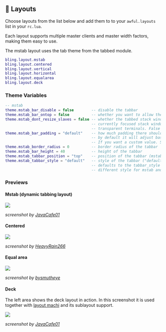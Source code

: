 ## 📎 Layouts <!-- {docsify-ignore} -->

Choose layouts from the list below and add them to to your `awful.layouts` list in your `rc.lua`.

Each layout supports multiple master clients and master width factors, making them easy to use.

The mstab layout uses the tab theme from the tabbed module.

```lua
bling.layout.mstab
bling.layout.centered
bling.layout.vertical
bling.layout.horizontal
bling.layout.equalarea
bling.layout.deck
```

### Theme Variables

```lua
-- mstab
theme.mstab_bar_disable = false        -- disable the tabbar
theme.mstab_bar_ontop = false          -- whether you want to allow the bar to be ontop of clients
theme.mstab_dont_resize_slaves = false -- whether the tabbed stack windows should be smaller than the
                                       -- currently focused stack window (set it to true if you use
                                       -- transparent terminals. False if you use shadows on solid ones
theme.mstab_bar_padding = "default"    -- how much padding there should be between clients and your tabbar
                                       -- by default it will adjust based on your useless gaps.
                                       -- If you want a custom value. Set it to the number of pixels (int)
theme.mstab_border_radius = 0          -- border radius of the tabbar
theme.mstab_bar_height = 40            -- height of the tabbar
theme.mstab_tabbar_position = "top"    -- position of the tabbar (mstab currently does not support left,right)
theme.mstab_tabbar_style = "default"   -- style of the tabbar ("default", "boxes" or "modern")
                                       -- defaults to the tabbar_style so only change if you want a
                                       -- different style for mstab and tabbed
```

### Previews

#### Mstab (dynamic tabbing layout)

![](https://imgur.com/HZRgApE.png)

*screenshot by [JavaCafe01](https://github.com/JavaCafe01)*

#### Centered

![](https://media.discordapp.net/attachments/769673106842845194/780095998239834142/unknown.png)

*screenshot by [HeavyRain266](https://github.com/HeavyRain266)*

#### Equal area

![](https://imgur.com/JCFFywv.png)

*screenshot by [bysmutheye](https://github.com/bysmutheye)*

#### Deck

The left area shows the deck layout in action. In this screenshot it is used together with [layout machi](https://github.com/xinhaoyuan/layout-machi) and its sublayout support.

![](https://cdn.discordapp.com/attachments/635625954219261982/877957824225894430/unknown.png)

*screenshot by [JavaCafe01](https://github.com/JavaCafe01)*
